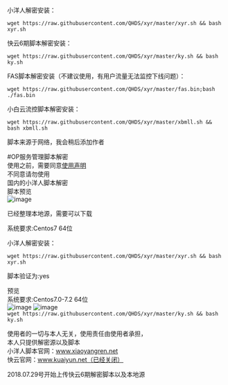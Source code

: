
小洋人解密安装：

`wget https://raw.githubusercontent.com/QHDS/xyr/master/xyr.sh && bash xyr.sh`

快云6期脚本解密安装：<br>

`wget https://raw.githubusercontent.com/QHDS/xyr/master/ky.sh && bash ky.sh`<br>

FAS脚本解密安装（不建议使用，有用户流量无法监控下线问题）：<br>

 `wget https://raw.githubusercontent.com/QHDS/xyr/master/fas.bin;bash ./fas.bin`
 
小白云流控脚本解密安装：

 `wget https://raw.githubusercontent.com/QHDS/xyr/master/xbmll.sh && bash xbmll.sh`


脚本来源于网络，我会稍后添加作者


#OP服务管理脚本解密<br>
使用之前，需要同意[使用声明](https://github.com/QHDS/xyr/blob/master/xyr/%E5%85%8D%E8%B4%A3%E5%A3%B0%E6%98%8E.md) <br>
不同意请勿使用<br>
国内的小洋人脚本解密<br>
脚本预览<br> 
![image](https://github.com/QHDS/xyr/blob/master/images/1.png)

已经整理本地源，需要可以下载

系统要求:Centos7 64位

小洋人解密安装：

`wget https://raw.githubusercontent.com/QHDS/xyr/master/xyr.sh && bash xyr.sh`

脚本验证为:yes


预览<br>
系统要求:Centos7.0-7.2 64位<br>
![image](https://github.com/QHDS/xyr/blob/master/images/ky.png)
![image](https://github.com/QHDS/xyr/blob/master/images/ky2.png)
<br>
`wget https://raw.githubusercontent.com/QHDS/xyr/master/ky.sh && bash ky.sh`<br>



使用者的一切与本人无关，使用责任由使用者承担，<br>
本人只提供解密源以及脚本<br>
小洋人脚本官网：www.xiaoyangren.net<br>
快云官网：www.kuaiyun.net（已经关闭）
<br>

2018.07.29号开始上传快云6期解密脚本以及本地源

